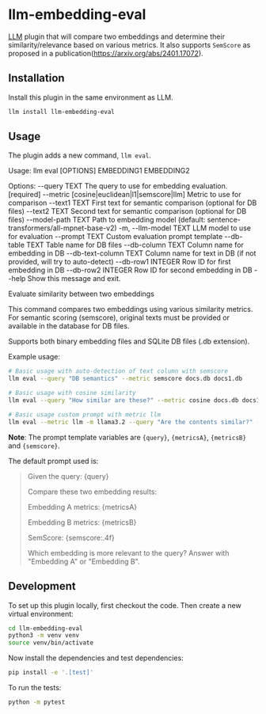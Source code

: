 # llm-embedding-eval

[LLM](https://llm.datasette.io/) plugin that will compare two embeddings and determine their similarity/relevance based on various metrics. It also supports `SemScore` as proposed in a publication(https://arxiv.org/abs/2401.17072).

## Installation

Install this plugin in the same environment as LLM.
```bash
llm install llm-embedding-eval
```

## Usage

The plugin adds a new command, `llm eval`. 

Usage: llm eval [OPTIONS] EMBEDDING1 EMBEDDING2

Options:
  --query TEXT                    The query to use for embedding evaluation.
                                  [required]
  --metric [cosine|euclidean|l1|semscore|llm]
                                  Metric to use for comparison
  --text1 TEXT                    First text for semantic comparison (optional
                                  for DB files)
  --text2 TEXT                    Second text for semantic comparison
                                  (optional for DB files)
  --model-path TEXT               Path to embedding model (default: sentence-
                                  transformers/all-mpnet-base-v2)
  -m, --llm-model TEXT            LLM model to use for evaluation
  --prompt TEXT                   Custom evaluation prompt template
  --db-table TEXT                 Table name for DB files
  --db-column TEXT                Column name for embedding in DB
  --db-text-column TEXT           Column name for text in DB (if not provided,
                                  will try to auto-detect)
  --db-row1 INTEGER               Row ID for first embedding in DB
  --db-row2 INTEGER               Row ID for second embedding in DB
  --help                          Show this message and exit.

  Evaluate similarity between two embeddings

  This command compares two embeddings using various similarity metrics. For
  semantic scoring (semscore), original texts must be provided or available in
  the database for DB files.

  Supports both binary embedding files and SQLite DB files (.db extension).

  Example usage:         
  ```bash
  # Basic usage with auto-detection of text column with semscore
  llm eval --query "DB semantics" --metric semscore docs.db docs1.db

  # Basic usage with cosine similarity
  llm eval --query "How similar are these?" --metric cosine docs.db docs1.db

  # Basic usage custom prompt with metric llm
  llm eval --metric llm -m llama3.2 --query "Are the contents similar?" --prompt "Query: {query}\n\nMetrics for first text: {metricsA}\nMetrics for second text: {metricsB}\n\nBased on the semscore of {semscore}, are these texts similar? Give a detailed explanation." docs.db docs1.db
  ``` 

**Note**: The prompt template variables are `{query}`, `{metricsA}`, `{metricsB}` and `{semscore}`.

The default prompt used is:

> Given the query:
> {query}
> 
> Compare these two embedding results:
> 
> Embedding A metrics:
> {metricsA}
> 
> Embedding B metrics:
> {metricsB}
> 
> SemScore: {semscore:.4f}
> 
> Which embedding is more relevant to the query? Answer with "Embedding A" or "Embedding B".

## Development

To set up this plugin locally, first checkout the code. Then create a new virtual environment:
```bash
cd llm-embedding-eval
python3 -m venv venv
source venv/bin/activate
```
Now install the dependencies and test dependencies:
```bash
pip install -e '.[test]'
```
To run the tests:
```bash
python -m pytest
```

